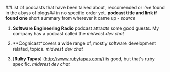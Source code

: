 ##List of podcasts that have been talked about, reccomended or I've found in the abyss of blogs##
in no specific order yet. **podcast title and link if found one** short summary from wherever it came up - _source_

1. **Software Engineering Radio** podcast attracts some good guests. My company has a podcast called the _midwest dev chat_

2. **Cognicast*covers a wide range of, mostly software development related, topics.  _midwest dev chat_
 
3. [**Ruby Tapas**] (http://www.rubytapas.com/)  is good, but that's ruby specific.   _midwest dev chat_
